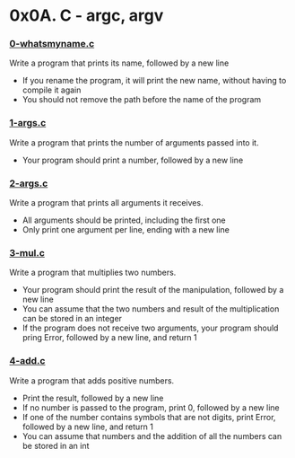 # 0x0A. C - argc, argv

### [0-whatsmyname.c](https://github.com/MrGiddy/alx-low_level_programming/blob/main/0x0A-argc_argv/0-whatsmyname.c)
Write a program that prints its name, followed by a new line
* If you rename the program, it will print the new name, without having to compile it again
* You should not remove the path before the name of the program

### [1-args.c](https://github.com/MrGiddy/alx-low_level_programming/blob/main/0x0A-argc_argv/1-args.c)
Write a program that prints the number of arguments passed into it.
* Your program should print a number, followed by a new line

### [2-args.c](https://github.com/MrGiddy/alx-low_level_programming/blob/main/0x0A-argc_argv/2-args.c)
Write a program that prints all arguments it receives.
* All arguments should be printed, including the first one
* Only print one argument per line, ending with a new line

### [3-mul.c](https://github.com/MrGiddy/alx-low_level_programming/blob/main/0x0A-argc_argv/3-mul.c)
Write a program that multiplies two numbers.
* Your program should print the result of the manipulation, followed by a new line
* You can assume that the two numbers and result of the multiplication can be stored in an integer
* If the program does not receive two arguments, your program should pring Error, followed by a new line, and return 1

### [4-add.c](https://github.com/MrGiddy/alx-low_level_programming/blob/main/0x0A-argc_argv/4-add.c)
Write a program that adds positive numbers.
* Print the result, followed by a new line
* If no number is passed to the program, print 0, followed by a new line
* If one of the number contains symbols that are not digits, print Error, followed by a new line, and return 1
* You can assume that numbers and the addition of all the numbers can be stored in an int

